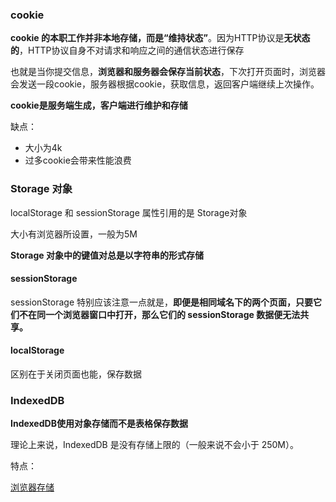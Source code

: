 ### cookie

**cookie 的本职工作并非本地存储，而是“维持状态”**。因为HTTP协议是**无状态的**，HTTP协议自身不对请求和响应之间的通信状态进行保存

也就是当你提交信息，**浏览器和服务器会保存当前状态**，下次打开页面时，浏览器会发送一段cookie，服务器根据cookie，获取信息，返回客户端继续上次操作。

**cookie是服务端生成，客户端进行维护和存储**




缺点：
* 大小为4k
* 过多cookie会带来性能浪费


### Storage 对象

localStorage 和 sessionStorage 属性引用的是 Storage对象

大小有浏览器所设置，一般为5M

**Storage 对象中的键值对总是以字符串的形式存储**


#### sessionStorage


sessionStorage 特别应该注意一点就是，**即便是相同域名下的两个页面，只要它们不在同一个浏览器窗口中打开，那么它们的 sessionStorage 数据便无法共享。**


#### localStorage
区别在于关闭页面也能，保存数据



### IndexedDB
**IndexedDB使用对象存储而不是表格保存数据**

理论上来说，IndexedDB 是没有存储上限的（一般来说不会小于 250M）。



特点：





[浏览器存储](https://github.com/ljianshu/Blog/issues/25)